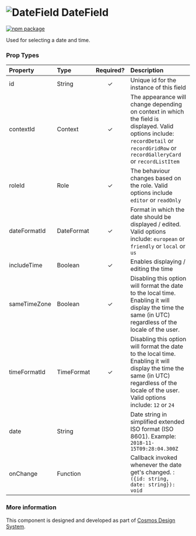 # ![DateField](https://user-images.githubusercontent.com/44801418/48109955-3488c200-e27c-11e8-9cc6-2ef2fc314db6.png) DateField

[![npm package][npm-badge]][npm]

Used for selecting a date and time.	

### Prop Types

| Property | Type | Required? | Description |
|:---|:---|:---:|:---|
| id | String | ✓ | Unique id for the instance of this field |
| contextId | Context | ✓ | The appearance will change depending on context in which the field is displayed. Valid options include: `recordDetail` or `recordGridRow` or `recordGalleryCard` or `recordListItem` |
| roleId | Role | ✓ | The behaviour changes based on the role. Valid options include `editor` or `readOnly` |
| dateFormatId | DateFormat | ✓ | Format in which the date should be displayed / edited. Valid options include: `european` or `friendly` or `local` or `us` |
| includeTime | Boolean | ✓ | Enables displaying / editing the time |
| sameTimeZone | Boolean | ✓ | Disabling this option will format the date to the local time. Enabling it will display the time the same (in UTC) regardless of the locale of the user. |
| timeFormatId | TimeFormat | ✓ | Disabling this option will format the date to the local time. Enabling it will display the time the same (in UTC) regardless of the locale of the user. Valid options include: `12` or `24` |
| date | String |  | Date string in simplified extended ISO format (ISO 8601). Example: `2018-11-15T09:28:04.300Z` |
| onChange | Function |  | Callback invoked whenever the date get's changed. : `({id: string, date: string}): void` |

### More information

This component is designed and developed as part of [Cosmos Design System][cmds]. 

[cmds]: https://github.com/entercosmos/cosmos
[npm-badge]: https://img.shields.io/npm/v/@cmds/date-field.svg
[npm]: https://www.npmjs.com/package/@cmds/date-field
